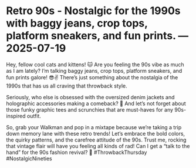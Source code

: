 # Retro 90s - Nostalgic for the 1990s with baggy jeans, crop tops, platform sneakers, and fun prints. — 2025-07-19

Hey, fellow cool cats and kittens! 🐱 Are you feeling the 90s vibe as much as I am lately? I’m talking baggy jeans, crop tops, platform sneakers, and fun prints galore! 😎✌️ There’s just something about the nostalgia of the 1990s that has us all craving that throwback style.

Seriously, who else is obsessed with the oversized denim jackets and holographic accessories making a comeback? 🌈 And let’s not forget about those funky graphic tees and scrunchies that are must-haves for any 90s-inspired outfit.

So, grab your Walkman and pop in a mixtape because we’re taking a trip down memory lane with these retro trends! Let’s embrace the bold colors, the quirky patterns, and the carefree attitude of the 90s. Trust me, rocking that vintage flair will have you feeling all kinds of rad! Can I get a “talk to the hand” for the 90s fashion revival? 🤚 #ThrowbackThursday #NostalgicNineties